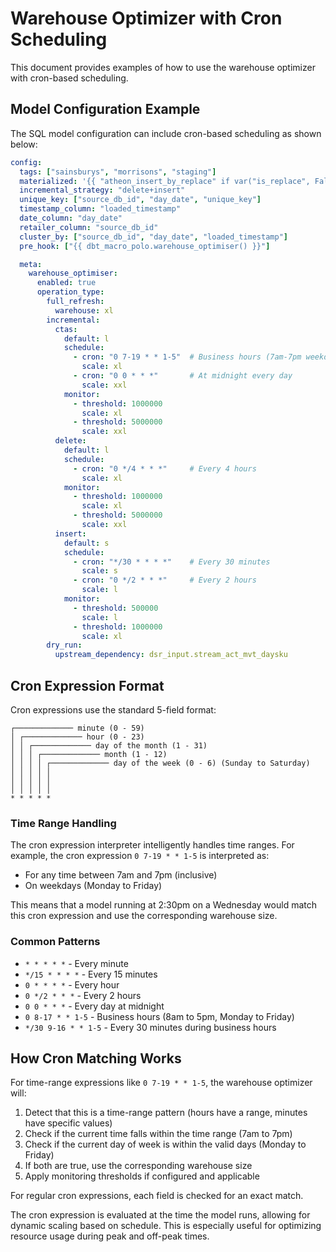 # Warehouse Optimizer with Cron Scheduling

This document provides examples of how to use the warehouse optimizer with cron-based scheduling.

## Model Configuration Example

The SQL model configuration can include cron-based scheduling as shown below:

```yaml
config:
  tags: ["sainsburys", "morrisons", "staging"]
  materialized: '{{ "atheon_insert_by_replace" if var("is_replace", False) == True else "incremental" }}'
  incremental_strategy: "delete+insert"
  unique_key: ["source_db_id", "day_date", "unique_key"]
  timestamp_column: "loaded_timestamp"
  date_column: "day_date"
  retailer_column: "source_db_id"
  cluster_by: ["source_db_id", "day_date", "loaded_timestamp"]
  pre_hook: ["{{ dbt_macro_polo.warehouse_optimiser() }}"]

  meta:
    warehouse_optimiser:
      enabled: true
      operation_type:
        full_refresh:
          warehouse: xl
        incremental:
          ctas:
            default: l
            schedule:
              - cron: "0 7-19 * * 1-5"  # Business hours (7am-7pm weekdays)
                scale: xl
              - cron: "0 0 * * *"       # At midnight every day
                scale: xxl
            monitor:
              - threshold: 1000000
                scale: xl
              - threshold: 5000000
                scale: xxl
          delete:
            default: l
            schedule:
              - cron: "0 */4 * * *"     # Every 4 hours
                scale: xl
            monitor:
              - threshold: 1000000
                scale: xl
              - threshold: 5000000
                scale: xxl
          insert:
            default: s
            schedule:
              - cron: "*/30 * * * *"    # Every 30 minutes
                scale: s
              - cron: "0 */2 * * *"     # Every 2 hours
                scale: l
            monitor:
              - threshold: 500000
                scale: l
              - threshold: 1000000
                scale: xl
        dry_run:
          upstream_dependency: dsr_input.stream_act_mvt_daysku
```

## Cron Expression Format

Cron expressions use the standard 5-field format:

```
┌───────────── minute (0 - 59)
│ ┌───────────── hour (0 - 23)
│ │ ┌───────────── day of the month (1 - 31)
│ │ │ ┌───────────── month (1 - 12)
│ │ │ │ ┌───────────── day of the week (0 - 6) (Sunday to Saturday)
│ │ │ │ │                                   
│ │ │ │ │
│ │ │ │ │
* * * * *
```

### Time Range Handling

The cron expression interpreter intelligently handles time ranges. For example, the cron expression `0 7-19 * * 1-5` is interpreted as:

- For any time between 7am and 7pm (inclusive)
- On weekdays (Monday to Friday)

This means that a model running at 2:30pm on a Wednesday would match this cron expression and use the corresponding warehouse size.

### Common Patterns

- `* * * * *` - Every minute
- `*/15 * * * *` - Every 15 minutes
- `0 * * * *` - Every hour
- `0 */2 * * *` - Every 2 hours
- `0 0 * * *` - Every day at midnight
- `0 8-17 * * 1-5` - Business hours (8am to 5pm, Monday to Friday)
- `*/30 9-16 * * 1-5` - Every 30 minutes during business hours

## How Cron Matching Works

For time-range expressions like `0 7-19 * * 1-5`, the warehouse optimizer will:

1. Detect that this is a time-range pattern (hours have a range, minutes have specific values)
2. Check if the current time falls within the time range (7am to 7pm)
3. Check if the current day of week is within the valid days (Monday to Friday)
4. If both are true, use the corresponding warehouse size
5. Apply monitoring thresholds if configured and applicable

For regular cron expressions, each field is checked for an exact match.

The cron expression is evaluated at the time the model runs, allowing for dynamic scaling based on schedule. This is especially useful for optimizing resource usage during peak and off-peak times. 